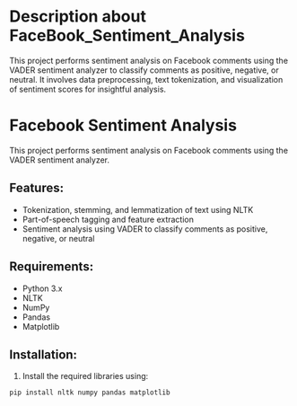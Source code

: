 # Description about FaceBook_Sentiment_Analysis
This project performs sentiment analysis on Facebook comments using the VADER sentiment analyzer to classify comments as positive, negative, or neutral. It involves data preprocessing, text tokenization, and visualization of sentiment scores for insightful analysis.


# Facebook Sentiment Analysis

This project performs sentiment analysis on Facebook comments using the VADER sentiment analyzer.

## Features:
- Tokenization, stemming, and lemmatization of text using NLTK
- Part-of-speech tagging and feature extraction
- Sentiment analysis using VADER to classify comments as positive, negative, or neutral

## Requirements:
- Python 3.x
- NLTK
- NumPy
- Pandas
- Matplotlib

## Installation:
1. Install the required libraries using:
```bash
pip install nltk numpy pandas matplotlib

